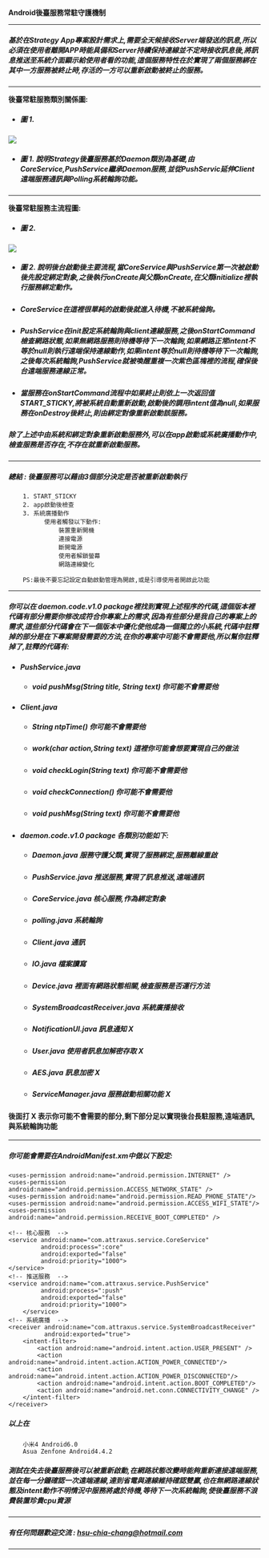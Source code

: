  ****Android後臺服務常駐守護機制****

---
##### ****基於在Strategy App專案設計需求上,需要全天候接收Server端發送的訊息,所以必須在使用者離開APP時能具備和Server持續保持連線並不定時接收訊息後,將訊息推送至系統介面顯示給使用者看的功能,這個服務特性在於實現了兩個服務綁在其中一方服務被終止時,存活的一方可以重新啟動被終止的服務。****
---
****後臺常駐服務類別關係圖:****
* ##### 圖 1. 
![](BackendServiceClassDiagram.png)
* ##### **圖 1.** 說明Strategy後臺服務基於Daemon類別為基礎,由CoreService,PushService繼承Daemon服務,並從PushServic延伸Client遠端服務通訊與Polling系統輪詢功能。
---
****後臺常駐服務主流程圖:****
* ##### **圖 2.** 
![](Strategy後台服務主流程圖.png)

* ##### **圖 2.** 說明後台啟動後主要流程,當CoreService與PushService第一次被啟動後先設定綁定對象,之後執行onCreate與父類onCreate,在父類initialize裡執行服務綁定動作。
* ##### CoreService在這裡很單純的啟動後就進入待機,不被系統倫詢。
* ##### PushService在init設定系統輪詢與client連線服務,之後onStartCommand檢查網路狀態,如果無網路服務則待機等待下一次輪詢,如果網路正常intent不等於null則執行遠端保持連線動作,如果intent等於null則待機等待下一次輪詢,之後每次系統輪詢,PushService就被喚醒重複一次紫色區塊裡的流程,確保後台遠端服務連線正常。

* ##### 當服務在onStartCommand流程中如果終止則依上一次返回值START_STICKY,將被系統自動重新啟動,啟動後的調用intent值為null,如果服務在onDestroy後終止,則由綁定對像重新啟動該服務。

##### 除了上述中由系統和綁定對象重新啟動服務外,可以在app啟動或系統廣播動作中,檢查服務是否存在,不存在就重新啟動服務。
---
#####  **總結** : 後臺服務可以藉由3個部分決定是否被重新啟動執行
        1. START_STICKY 
        2. app啟動後檢查
        3. 系統廣播動作
              使用者觸發以下動作:
                  裝置重新開機
                  連接電源
                  斷開電源
                  使用者解鎖螢幕
                  網路連線變化

        PS:最後不要忘記設定自動啟動管理為開啟,或是引導使用者開啟此功能
---
 ##### 你可以在 **daemon.code.v1.0** package裡找到實現上述程序的代碼,這個版本裡代碼有部分需要你修改成符合你專案上的需求,因為有些部分是我自己的專案上的需求,這些部分代碼會在下一個版本中優化使他成為一個獨立的小系統,代碼中註釋掉的部分是在下專案開發需要的方法,在你的專案中可能不會需要他,所以幫你註釋掉了,註釋的代碼有:

 * ***PushService.java***

   * ##### void pushMsg(String title, String text) 你可能不會需要他

 * ***Client.java***

   * ##### String ntpTime() 你可能不會需要他
   * ##### work(char action,String text) 這裡你可能會想要實現自己的做法
   * ##### void checkLogin(String text) 你可能不會需要他
   * ##### void checkConnection() 你可能不會需要他
   * ##### void pushMsg(String text) 你可能不會需要他

* ***daemon.code.v1.0 package 各類別功能如下:***
  * ##### Daemon.java 服務守護父類,實現了服務綁定,服務離線重啟 
  * ##### PushService.java 推送服務,實現了訊息推送,遠端通訊
  * ##### CoreService.java 核心服務,作為綁定對象
  * ##### polling.java 系統輪詢
  * ##### Client.java 通訊
  * ##### IO.java 檔案讀寫
  * ##### Device.java 裡面有網路狀態相關,檢查服務是否運行方法
  * ##### SystemBroadcastReceiver.java 系統廣播接收
  * ##### NotificationUI.java 訊息通知 X
  * ##### User.java 使用者訊息加解密存取 X
  * ##### AES.java 訊息加密 X
  * ##### ServiceManager.java 服務啟動相關功能 X
 
#### 後面打 X 表示你可能不會需要的部分,剩下部分足以實現後台長駐服務,遠端通訊,與系統輪詢功能
---
##### 你可能會需要在AndroidManifest.xm中做以下設定:

    <uses-permission android:name="android.permission.INTERNET" />
    <uses-permission android:name="android.permission.ACCESS_NETWORK_STATE" />
    <uses-permission android:name="android.permission.READ_PHONE_STATE"/>
    <uses-permission android:name="android.permission.ACCESS_WIFI_STATE"/>
    <uses-permission android:name="android.permission.RECEIVE_BOOT_COMPLETED" />

    <!-- 核心服務  -->
    <service android:name="com.attraxus.service.CoreService"  
             android:process=":core"	
             android:exported="false" 
             android:priority="1000">
    </service>
    <!-- 推送服務  -->
    <service android:name="com.attraxus.service.PushService"  
             android:process=":push"       	
             android:exported="false" 
             android:priority="1000">
        </service>
    <!-- 系統廣播  -->
    <receiver android:name="com.attraxus.service.SystemBroadcastReceiver"
              android:exported="true">
		<intent-filter>
		    <action android:name="android.intent.action.USER_PRESENT" />
		    <action android:name="android.intent.action.ACTION_POWER_CONNECTED"/>
		    <action android:name="android.intent.action.ACTION_POWER_DISCONNECTED"/>
		    <action android:name="android.intent.action.BOOT_COMPLETED"/>
		    <action android:name="android.net.conn.CONNECTIVITY_CHANGE" />
    	</intent-filter>
	</receiver>

##### 以上在 
        小米4 Android6.0
        Asua Zenfone Android4.4.2

##### 測試在失去後臺服務後可以被重新啟動,在網路狀態改變時能夠重新連接遠端服務,並在每一分鐘確認一次遠端連線,達到省電與連線維持確認雙贏,也在無網路連線狀態及intent動作不明情況中服務將處於待機,等待下一次系統輪詢,使後臺服務不浪費裝置珍貴cpu資源
---
##### 有任何問題歡迎交流 : **<hsu-chia-chang@hotmail.com>**
---
